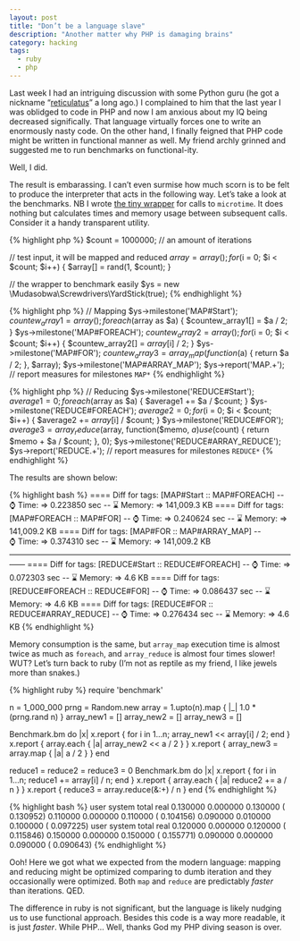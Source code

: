 ```yaml
---
layout: post
title: "Don’t be a language slave"
description: "Another matter why PHP is damaging brains"
category: hacking
tags:
  - ruby
  - php
---
```

Last week I had an intriguing discussion with some Python guru (he got a nickname “[reticulatus](https://en.wikipedia.org/wiki/Python_reticulatus)” a long ago.) I complained to him that the last year I was oblidged to code in PHP and now I am anxious about my IQ being decreased significally. That language virtually forces one to write an enormously nasty code. On the other hand, I finally feigned that PHP code might be written in functional manner as well. My friend archly grinned and suggested me to run benchmarks on functional-ity.

Well, I did.

The result is embarassing. I can’t even surmise how much scorn is to be felt to produce the interpreter that acts in the following way. Let’s take a look at the benchmarks. NB I wrote [the tiny wrapper](https://github.com/mudasobwa/screwdrivers/blob/master/src/Mudasobwa/Screwdrivers/YardStick.php) for calls to `microtime`. It does nothing but calculates times and memory usage between subsequent calls. Consider it a handy transparent utility.

{% highlight php %}
$count = 1000000; // an amount of iterations

// test input, it will be mapped and reduced
$array = array();
for ($i = 0; $i < $count; $i++) {
  $array[] = rand(1, $count);
}

// the wrapper to benchmark easily
$ys = new \Mudasobwa\Screwdrivers\YardStick(true);
{% endhighlight %}

{% highlight php %}
// Mapping
$ys->milestone('MAP#Start');
$countew_array1 = array();
foreach ($array as $a) { $countew_array1[] = $a / 2; }
$ys->milestone('MAP#FOREACH');
$countew_array2 = array();
for ($i = 0; $i < $count; $i++) { $countew_array2[] = $array[$i] / 2; }
$ys->milestone('MAP#FOR');
$countew_array3 = array_map(function($a) { return $a / 2; }, $array);
$ys->milestone('MAP#ARRAY_MAP');
$ys->report('MAP.+'); // report measures for milestones `MAP*`
{% endhighlight %}

{% highlight php %}
// Reducing
$ys->milestone('REDUCE#Start');
$average1 = 0;
foreach ($array as $a) { $average1 += $a / $count; }
$ys->milestone('REDUCE#FOREACH');
$average2 = 0;
for ($i = 0; $i < $count; $i++) { $average2 += $array[$i] / $count; }
$ys->milestone('REDUCE#FOR');
$average3 = array_reduce($array, function($memo, $a) use($count) {
  return $memo + $a / $count;
}, 0);
$ys->milestone('REDUCE#ARRAY_REDUCE');
$ys->report('REDUCE.+'); // report measures for milestones `REDUCE*`
{% endhighlight %}

The results are shown below:

{% highlight bash %}
==== Diff for tags: [MAP#Start :: MAP#FOREACH]
--   ⌚ Time:    ⇒ 0.223850 sec
--   ⌛ Memory:  ⇒ 141,009.3 KB
==== Diff for tags: [MAP#FOREACH :: MAP#FOR]
--   ⌚ Time:    ⇒ 0.240624 sec
--   ⌛ Memory:  ⇒ 141,009.2 KB
==== Diff for tags: [MAP#FOR :: MAP#ARRAY_MAP]
--   ⌚ Time:    ⇒ 0.374310 sec
--   ⌛ Memory:  ⇒ 141,009.2 KB
——————————————————————————————————————
==== Diff for tags: [REDUCE#Start :: REDUCE#FOREACH]
--   ⌚ Time:    ⇒ 0.072303 sec
--   ⌛ Memory:  ⇒ 4.6 KB
==== Diff for tags: [REDUCE#FOREACH :: REDUCE#FOR]
--   ⌚ Time:    ⇒ 0.086437 sec
--   ⌛ Memory:  ⇒ 4.6 KB
==== Diff for tags: [REDUCE#FOR :: REDUCE#ARRAY_REDUCE]
--   ⌚ Time:    ⇒ 0.276434 sec
--   ⌛ Memory:  ⇒ 4.6 KB
{% endhighlight %}

Memory consumption is the same, but `array_map` execution time is almost twice as much as `foreach`, and `array_reduce` is almost four times slower! WUT? Let’s turn back to ruby (I’m not as reptile as my friend, I like jewels more than snakes.)

{% highlight ruby %}
require 'benchmark'

n = 1_000_000
prng = Random.new
array = 1.upto(n).map { |_| 1.0 * (prng.rand n) }
array_new1 = []
array_new2 = []
array_new3 = []

Benchmark.bm do |x|
  x.report { for i in 1...n; array_new1 << array[i] / 2; end }
  x.report { array.each { |a| array_new2 << a / 2 } }
  x.report { array_new3 = array.map { |a| a / 2 } }
end

reduce1 = reduce2 = reduce3 = 0
Benchmark.bm do |x|
  x.report { for i in 1...n; reduce1 += array[i] / n; end }
  x.report { array.each { |a| reduce2 += a / n } }
  x.report { reduce3 = array.reduce(&:+) / n }
end
{% endhighlight %}

{% highlight bash %}
       user     system      total        real
   0.130000   0.000000   0.130000 (  0.130952)
   0.110000   0.000000   0.110000 (  0.104156)
   0.090000   0.010000   0.100000 (  0.097225)
       user     system      total        real
   0.120000   0.000000   0.120000 (  0.115846)
   0.150000   0.000000   0.150000 (  0.155771)
   0.090000   0.000000   0.090000 (  0.090643)
{% endhighlight %}

Ooh! Here we got what we expected from the modern language: mapping and reducing might be optimized comparing to dumb iteration and they occasionally were optimized. Both `map` and `reduce` are predictably _faster_ than iterations. QED.

The difference in ruby is not significant, but the language is likely nudging us to use functional approach. Besides this code is a way more readable, it is just _faster_. While PHP... Well, thanks God my PHP diving season is over.
